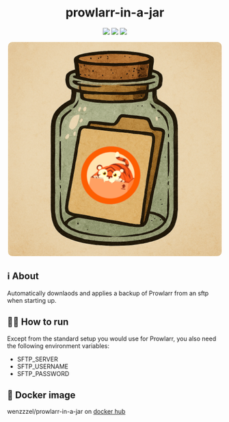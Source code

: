<h1 align="center">
prowlarr-in-a-jar
</h1>

<p align="center">
	<a href="https://github.com/wenzzzel/prowlarr-in-a-jar/stargazers"><img src="https://img.shields.io/github/stars/wenzzzel/prowlarr-in-a-jar?colorA=363a4f&colorB=b7bdf8&style=for-the-badge"></a>
	<a href="https://github.com/wenzzzel/prowlarr-in-a-jar/issues"><img src="https://img.shields.io/github/issues/wenzzzel/prowlarr-in-a-jar?colorA=363a4f&colorB=f5a97f&style=for-the-badge"></a>
	<a href="https://github.com/wenzzzel/prowlarr-in-a-jar/contributors"><img src="https://img.shields.io/github/contributors/wenzzzel/prowlarr-in-a-jar?colorA=363a4f&colorB=a6da95&style=for-the-badge"></a>
</p>
<p align="center">
    <img src="Assets/logo.png" style="width: 500px; height: auto; border-radius:10px"/>
</p>

## ℹ️ About
Automatically downlaods and applies a backup of Prowlarr from an sftp when starting up.

## 🏃‍➡️ How to run
Except from the standard setup you would use for Prowlarr, you also need the following environment variables:
 - SFTP_SERVER
 - SFTP_USERNAME
 - SFTP_PASSWORD

## 🐋 Docker image
wenzzzel/prowlarr-in-a-jar on [docker hub](https://hub.docker.com/repository/docker/wenzzzel/prowlarr-in-a-jar/general)